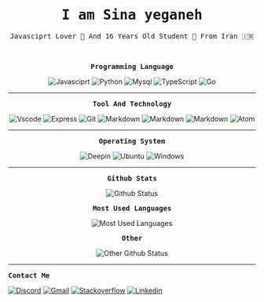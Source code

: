 <p align="center"><h1 align="center"><samp> I am Sina yeganeh </samp></h1></p>
<p align="center"><samp> Javasciprt Lover 💙 And 16 Years Old Student 📘 From Iran 🇮🇷 </samp></p>
<br>

<p align="center"><samp><strong>Programming Language</strong></samp></p>
<p align="center">
  <img src="https://img.shields.io/badge/-Javasciprt-black?style=for-the-badge&logo=javascript" alt="Javasciprt" />
  <img src="https://img.shields.io/badge/-Python-yellow?style=for-the-badge&logo=python" alt="Python" />
  <img src="https://img.shields.io/badge/-MySQL-orange?style=for-the-badge&logo=mysql&logoColor=blue" alt="Mysql" />
  <img src="https://img.shields.io/badge/-Typesciprt-black?style=for-the-badge&logo=typescript" alt="TypeScript" />
  <img src="https://img.shields.io/badge/-Go-blue?style=for-the-badge&logo=go" alt="Go" />
</p>

<hr>

<p align="center"><samp><strong>Tool And Technology</strong></samp></p>
<p align="center">
  <img src="https://img.shields.io/badge/-vscode-black?style=for-the-badge&logo=Visual-Studio-Code&logoColor=blue" alt="Vscode" />
  <img src="https://img.shields.io/badge/-Express-white?style=for-the-badge&logo=express&logoColor=black" alt="Express" />
  <img src="https://img.shields.io/badge/-git-gray?style=for-the-badge&logo=git" alt="Git" />
  <img src="https://img.shields.io/badge/-markdown-black?style=for-the-badge&logo=markdown" alt="Markdown" />
  <img src="https://img.shields.io/badge/-Electron-gray?style=for-the-badge&logo=electron&logoColor=blue" alt="Markdown" />
  <img src="https://img.shields.io/badge/-Github-black?style=for-the-badge&logo=github" alt="Markdown" />
  <img src="https://img.shields.io/badge/-Atom-yellowgreen?style=for-the-badge&logo=atom" alt="Atom" />
</p>

<hr>

<p align="center"><samp><strong>Operating System</strong></samp></p>
<p align="center">
  <img src="https://img.shields.io/badge/-Deepin-blue?style=for-the-badge&logo=deepin" alt="Deepin" />
  <img src="https://img.shields.io/badge/-Ubuntu-orange?style=for-the-badge&logo=ubuntu&logoColor=white" alt="Ubuntu" />
  <img src="https://img.shields.io/badge/-Windows-white?style=for-the-badge&logo=windows&logoColor=blue" alt="Windows" />
</p>

<hr>

<p align="center"><samp><strong>Github Stats</strong></samp></p>
<p align="center">
  <img src="https://github-readme-stats.vercel.app/api?username=sina-yeganeh&show_icons=true&hide_border=true&count_private=true&theme=react" alt="Github Status" />
</p>

<p align="center"><samp><strong>Most Used Languages</strong></samp></p>
<p align="center">
  <img src="https://github-readme-stats.vercel.app/api/top-langs/?username=sina-yeganeh&theme=react&count_private=true&hide_border=true" alt="Most Used Languages" />
</p>

<p align="center"><samp><strong>Other</strong></samp></p>
<p align="center">
  <img src="https://github-readme-streak-stats.herokuapp.com/?user=sina-yeganeh&theme=react&hide_border=true" alt="Other Github Status" />
</p>

<hr>

<p><samp><strong>Contact Me</strong></samp></p>
<p> 
  <a href=""><img src="https://img.shields.io/badge/-Sina 7161-gray?style=for-the-badge&logo=discord" alt="Discord" /></a>
  <a href="https://sinayeganeh.dev@gmail.com/"><img src="https://img.shields.io/badge/-Gmail-red?style=for-the-badge&logo=gmail&logoColor=white" alt="Gmail" /></a>
  <a href="https://stackoverflow.com/users/16333198/sina-yeganeh"><img src="https://img.shields.io/badge/-Stackoverflow-white?style=for-the-badge&logo=stackoverflow" alt="Stackoverflow" /></a>
  <a href="https://www.linkedin.com/in/sina-yeganeh-982a48210/"><img src="https://img.shields.io/badge/-Linkedin-blue?style=for-the-badge&logo=linkedin" alt="Linkedin" /></a>
</p>

<!--
- 🔭 I’m currently working on ...
- 🌱 I’m currently learning ...
- 👯 I’m looking to collaborate on ...
- 🤔 I’m looking for help with ...
- 💬 Ask me about ...
- 📫 How to reach me: ...
- 😄 Pronouns: ...
- ⚡ Fun fact: ...
-->
